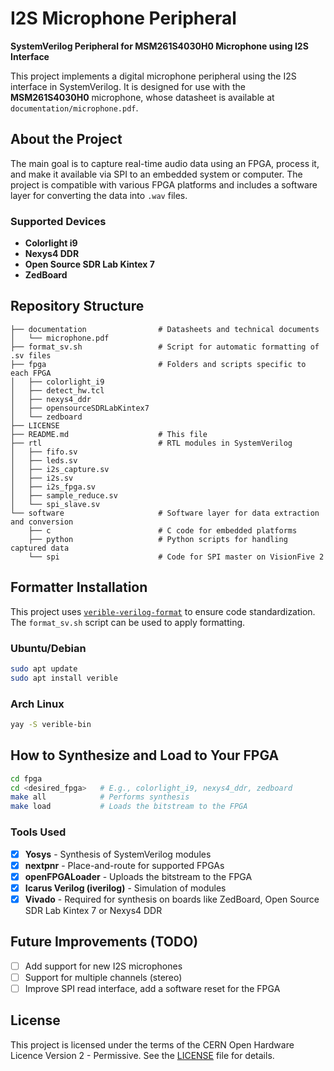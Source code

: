 # I2S Microphone Peripheral

**SystemVerilog Peripheral for MSM261S4030H0 Microphone using I2S Interface**

This project implements a digital microphone peripheral using the I2S interface in SystemVerilog. It is designed for use with the **MSM261S4030H0** microphone, whose datasheet is available at `documentation/microphone.pdf`.

## About the Project

The main goal is to capture real-time audio data using an FPGA, process it, and make it available via SPI to an embedded system or computer. The project is compatible with various FPGA platforms and includes a software layer for converting the data into `.wav` files.

### Supported Devices

- **Colorlight i9**
- **Nexys4 DDR**
- **Open Source SDR Lab Kintex 7**
- **ZedBoard**

## Repository Structure

```text
├── documentation                # Datasheets and technical documents
│   └── microphone.pdf
├── format_sv.sh                 # Script for automatic formatting of .sv files
├── fpga                         # Folders and scripts specific to each FPGA
│   ├── colorlight_i9
│   ├── detect_hw.tcl
│   ├── nexys4_ddr
│   ├── opensourceSDRLabKintex7
│   └── zedboard
├── LICENSE
├── README.md                    # This file
├── rtl                          # RTL modules in SystemVerilog
│   ├── fifo.sv
│   ├── leds.sv
│   ├── i2s_capture.sv
│   ├── i2s.sv
│   ├── i2s_fpga.sv
│   ├── sample_reduce.sv
│   └── spi_slave.sv
└── software                     # Software layer for data extraction and conversion
    ├── c                        # C code for embedded platforms
    ├── python                   # Python scripts for handling captured data
    └── spi                      # Code for SPI master on VisionFive 2
```

## Formatter Installation

This project uses [`verible-verilog-format`](https://github.com/chipsalliance/verible) to ensure code standardization. The `format_sv.sh` script can be used to apply formatting.

### Ubuntu/Debian

```bash
sudo apt update
sudo apt install verible
```

### Arch Linux

```bash
yay -S verible-bin
```

## How to Synthesize and Load to Your FPGA

```bash
cd fpga
cd <desired_fpga>   # E.g., colorlight_i9, nexys4_ddr, zedboard
make all            # Performs synthesis
make load           # Loads the bitstream to the FPGA
```

### Tools Used

- [x] **Yosys** - Synthesis of SystemVerilog modules
- [x] **nextpnr** - Place-and-route for supported FPGAs
- [x] **openFPGALoader** - Uploads the bitstream to the FPGA
- [x] **Icarus Verilog (iverilog)** - Simulation of modules
- [x] **Vivado** - Required for synthesis on boards like ZedBoard, Open Source SDR Lab Kintex 7 or Nexys4 DDR

## Future Improvements (TODO)

- [ ] Add support for new I2S microphones
- [ ] Support for multiple channels (stereo)
- [ ] Improve SPI read interface, add a software reset for the FPGA

## License

This project is licensed under the terms of the CERN Open Hardware Licence Version 2 - Permissive. See the [LICENSE](./LICENSE) file for details.